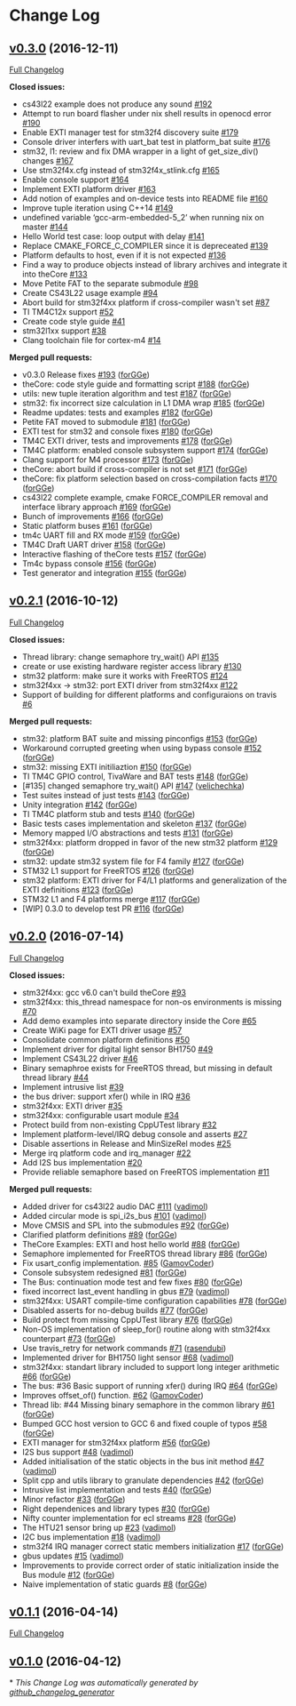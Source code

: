 # Change Log

## [v0.3.0](https://github.com/forGGe/theCore/tree/v0.3.0) (2016-12-11)
[Full Changelog](https://github.com/forGGe/theCore/compare/v0.2.1...v0.3.0)

**Closed issues:**

- cs43l22 example does not produce any sound [\#192](https://github.com/forGGe/theCore/issues/192)
- Attempt to run board flasher under nix shell results in openocd error [\#190](https://github.com/forGGe/theCore/issues/190)
- Enable EXTI manager test for stm32f4 discovery suite [\#179](https://github.com/forGGe/theCore/issues/179)
- Console driver interfers with uart\_bat test in platform\_bat suite [\#176](https://github.com/forGGe/theCore/issues/176)
- stm32, l1: review and fix DMA wrapper in a light of get\_size\_div\(\) changes [\#167](https://github.com/forGGe/theCore/issues/167)
- Use stm32f4x.cfg instead of stm32f4x\_stlink.cfg [\#165](https://github.com/forGGe/theCore/issues/165)
- Enable console support [\#164](https://github.com/forGGe/theCore/issues/164)
- Implement EXTI platform driver [\#163](https://github.com/forGGe/theCore/issues/163)
- Add notion of examples and on-device tests into README file [\#160](https://github.com/forGGe/theCore/issues/160)
- Improve tuple iteration using C++14 [\#149](https://github.com/forGGe/theCore/issues/149)
- undefined variable ‘gcc-arm-embedded-5\_2’ when running nix on master [\#144](https://github.com/forGGe/theCore/issues/144)
- Hello World test case: loop output with delay [\#141](https://github.com/forGGe/theCore/issues/141)
- Replace CMAKE\_FORCE\_C\_COMPILER since it is depreceated [\#139](https://github.com/forGGe/theCore/issues/139)
- Platform defaults to host, even if it is not expected [\#136](https://github.com/forGGe/theCore/issues/136)
- Find a way to produce objects instead of library archives and integrate it into theCore [\#133](https://github.com/forGGe/theCore/issues/133)
- Move Petite FAT to the separate submodule [\#98](https://github.com/forGGe/theCore/issues/98)
- Create CS43L22 usage example [\#94](https://github.com/forGGe/theCore/issues/94)
- Abort build for stm32f4xx platform if cross-compiler wasn't set [\#87](https://github.com/forGGe/theCore/issues/87)
- TI TM4C12x support [\#52](https://github.com/forGGe/theCore/issues/52)
- Create code style guide [\#41](https://github.com/forGGe/theCore/issues/41)
- stm32l1xx support [\#38](https://github.com/forGGe/theCore/issues/38)
- Clang toolchain file for cortex-m4 [\#14](https://github.com/forGGe/theCore/issues/14)

**Merged pull requests:**

- v0.3.0 Release fixes [\#193](https://github.com/forGGe/theCore/pull/193) ([forGGe](https://github.com/forGGe))
- theCore: code style guide and formatting script [\#188](https://github.com/forGGe/theCore/pull/188) ([forGGe](https://github.com/forGGe))
- utils: new tuple iteration algorithm and test [\#187](https://github.com/forGGe/theCore/pull/187) ([forGGe](https://github.com/forGGe))
- stm32: fix incorrect size calculation in L1 DMA wrap [\#185](https://github.com/forGGe/theCore/pull/185) ([forGGe](https://github.com/forGGe))
- Readme updates: tests and examples [\#182](https://github.com/forGGe/theCore/pull/182) ([forGGe](https://github.com/forGGe))
- Petite FAT moved to submodule [\#181](https://github.com/forGGe/theCore/pull/181) ([forGGe](https://github.com/forGGe))
- EXTI test for stm32 and console fixes [\#180](https://github.com/forGGe/theCore/pull/180) ([forGGe](https://github.com/forGGe))
- TM4C EXTI driver, tests and improvements [\#178](https://github.com/forGGe/theCore/pull/178) ([forGGe](https://github.com/forGGe))
- TM4C platform: enabled console subsystem support [\#174](https://github.com/forGGe/theCore/pull/174) ([forGGe](https://github.com/forGGe))
- Clang support for M4 processor [\#173](https://github.com/forGGe/theCore/pull/173) ([forGGe](https://github.com/forGGe))
- theCore: abort build if cross-compiler is not set [\#171](https://github.com/forGGe/theCore/pull/171) ([forGGe](https://github.com/forGGe))
- theCore: fix platform selection based on cross-compilation facts [\#170](https://github.com/forGGe/theCore/pull/170) ([forGGe](https://github.com/forGGe))
- cs43l22 complete example, cmake FORCE\_COMPILER removal and interface library approach [\#169](https://github.com/forGGe/theCore/pull/169) ([forGGe](https://github.com/forGGe))
- Bunch of improvements [\#166](https://github.com/forGGe/theCore/pull/166) ([forGGe](https://github.com/forGGe))
- Static platform buses [\#161](https://github.com/forGGe/theCore/pull/161) ([forGGe](https://github.com/forGGe))
- tm4c UART fill and RX mode [\#159](https://github.com/forGGe/theCore/pull/159) ([forGGe](https://github.com/forGGe))
- TM4C Draft UART driver [\#158](https://github.com/forGGe/theCore/pull/158) ([forGGe](https://github.com/forGGe))
- Interactive flashing of theCore tests [\#157](https://github.com/forGGe/theCore/pull/157) ([forGGe](https://github.com/forGGe))
- Tm4c bypass console [\#156](https://github.com/forGGe/theCore/pull/156) ([forGGe](https://github.com/forGGe))
- Test generator and integration [\#155](https://github.com/forGGe/theCore/pull/155) ([forGGe](https://github.com/forGGe))

## [v0.2.1](https://github.com/forGGe/theCore/tree/v0.2.1) (2016-10-12)
[Full Changelog](https://github.com/forGGe/theCore/compare/v0.2.0...v0.2.1)

**Closed issues:**

- Thread library: change semaphore try\_wait\(\) API  [\#135](https://github.com/forGGe/theCore/issues/135)
- create or use existing hardware register access library [\#130](https://github.com/forGGe/theCore/issues/130)
- stm32 platform: make sure it works with FreeRTOS [\#124](https://github.com/forGGe/theCore/issues/124)
- stm32f4xx -\> stm32: port EXTI driver from stm32f4xx [\#122](https://github.com/forGGe/theCore/issues/122)
- Support of building for different platforms and configuraions on travis [\#6](https://github.com/forGGe/theCore/issues/6)

**Merged pull requests:**

- stm32: platform BAT suite and missing pinconfigs [\#153](https://github.com/forGGe/theCore/pull/153) ([forGGe](https://github.com/forGGe))
- Workaround corrupted greeting when using bypass console [\#152](https://github.com/forGGe/theCore/pull/152) ([forGGe](https://github.com/forGGe))
- stm32: missing EXTI initiliaztion [\#150](https://github.com/forGGe/theCore/pull/150) ([forGGe](https://github.com/forGGe))
- TI TM4C GPIO control, TivaWare and  BAT tests [\#148](https://github.com/forGGe/theCore/pull/148) ([forGGe](https://github.com/forGGe))
- \[\#135\] changed semaphore try\_wait\(\) API [\#147](https://github.com/forGGe/theCore/pull/147) ([velichechka](https://github.com/velichechka))
- Test suites instead of just tests [\#143](https://github.com/forGGe/theCore/pull/143) ([forGGe](https://github.com/forGGe))
- Unity integration [\#142](https://github.com/forGGe/theCore/pull/142) ([forGGe](https://github.com/forGGe))
- TI TM4C platform stub and tests [\#140](https://github.com/forGGe/theCore/pull/140) ([forGGe](https://github.com/forGGe))
- Basic tests cases implementation and skeleton [\#137](https://github.com/forGGe/theCore/pull/137) ([forGGe](https://github.com/forGGe))
- Memory mapped I/O abstractions and tests [\#131](https://github.com/forGGe/theCore/pull/131) ([forGGe](https://github.com/forGGe))
- stm32f4xx: platform dropped in favor of the new stm32 platform [\#129](https://github.com/forGGe/theCore/pull/129) ([forGGe](https://github.com/forGGe))
- stm32: update stm32 system file for F4 family [\#127](https://github.com/forGGe/theCore/pull/127) ([forGGe](https://github.com/forGGe))
- STM32 L1 support for FreeRTOS [\#126](https://github.com/forGGe/theCore/pull/126) ([forGGe](https://github.com/forGGe))
- stm32 platform: EXTI driver for F4/L1 platforms and generalization of the EXTI definitions [\#123](https://github.com/forGGe/theCore/pull/123) ([forGGe](https://github.com/forGGe))
- STM32 L1 and F4 platforms merge [\#117](https://github.com/forGGe/theCore/pull/117) ([forGGe](https://github.com/forGGe))
- \[WIP\] 0.3.0 to develop test PR [\#116](https://github.com/forGGe/theCore/pull/116) ([forGGe](https://github.com/forGGe))

## [v0.2.0](https://github.com/forGGe/theCore/tree/v0.2.0) (2016-07-14)
[Full Changelog](https://github.com/forGGe/theCore/compare/v0.1.1...v0.2.0)

**Closed issues:**

- stm32f4xx: gcc v6.0 can't build theCore [\#93](https://github.com/forGGe/theCore/issues/93)
- stm32f4xx:  this\_thread namespace for non-os environments is missing [\#70](https://github.com/forGGe/theCore/issues/70)
- Add demo examples into separate directory inside the Core [\#65](https://github.com/forGGe/theCore/issues/65)
- Create WiKi page for EXTI driver usage [\#57](https://github.com/forGGe/theCore/issues/57)
- Consolidate common platform definitions  [\#50](https://github.com/forGGe/theCore/issues/50)
- Implement driver for digital light sensor BH1750 [\#49](https://github.com/forGGe/theCore/issues/49)
- Implement CS43L22 driver [\#46](https://github.com/forGGe/theCore/issues/46)
- Binary semaphroe exists for FreeRTOS thread, but missing in default thread library [\#44](https://github.com/forGGe/theCore/issues/44)
- Implement intrusive list [\#39](https://github.com/forGGe/theCore/issues/39)
- the bus driver: support xfer\(\) while in IRQ  [\#36](https://github.com/forGGe/theCore/issues/36)
- stm32f4xx: EXTI driver [\#35](https://github.com/forGGe/theCore/issues/35)
- stm32f4xx: configurable usart module [\#34](https://github.com/forGGe/theCore/issues/34)
- Protect build from non-existing CppUTest library [\#32](https://github.com/forGGe/theCore/issues/32)
- Implement platform-level/IRQ debug console and asserts [\#27](https://github.com/forGGe/theCore/issues/27)
- Disable assertions in Release and MinSizeRel modes [\#25](https://github.com/forGGe/theCore/issues/25)
- Merge irq platform code and irq\_manager [\#22](https://github.com/forGGe/theCore/issues/22)
- Add I2S bus implementation  [\#20](https://github.com/forGGe/theCore/issues/20)
- Provide reliable semaphore based on FreeRTOS implementation [\#11](https://github.com/forGGe/theCore/issues/11)

**Merged pull requests:**

- Added driver for cs43l22 audio DAC [\#111](https://github.com/forGGe/theCore/pull/111) ([vadimol](https://github.com/vadimol))
- Added circular mode is spi\_i2s\_bus [\#101](https://github.com/forGGe/theCore/pull/101) ([vadimol](https://github.com/vadimol))
- Move CMSIS and SPL into the submodules [\#92](https://github.com/forGGe/theCore/pull/92) ([forGGe](https://github.com/forGGe))
- Clarified platform definitions [\#89](https://github.com/forGGe/theCore/pull/89) ([forGGe](https://github.com/forGGe))
- TheCore Examples: EXTI and host hello world  [\#88](https://github.com/forGGe/theCore/pull/88) ([forGGe](https://github.com/forGGe))
- Semaphore implemented for FreeRTOS thread library [\#86](https://github.com/forGGe/theCore/pull/86) ([forGGe](https://github.com/forGGe))
- Fix usart\_config implementation. [\#85](https://github.com/forGGe/theCore/pull/85) ([GamovCoder](https://github.com/GamovCoder))
- Console subsystem redesigned [\#81](https://github.com/forGGe/theCore/pull/81) ([forGGe](https://github.com/forGGe))
- The Bus: continuation mode test and few fixes [\#80](https://github.com/forGGe/theCore/pull/80) ([forGGe](https://github.com/forGGe))
- fixed incorrect last\_event handling in gbus [\#79](https://github.com/forGGe/theCore/pull/79) ([vadimol](https://github.com/vadimol))
- stm32f4xx: USART compile-time configuration capabilities [\#78](https://github.com/forGGe/theCore/pull/78) ([forGGe](https://github.com/forGGe))
- Disabled asserts for no-debug builds [\#77](https://github.com/forGGe/theCore/pull/77) ([forGGe](https://github.com/forGGe))
- Build protect from missing CppUTest library [\#76](https://github.com/forGGe/theCore/pull/76) ([forGGe](https://github.com/forGGe))
- Non-OS implementation of sleep\_for\(\) routine along with stm32f4xx counterpart  [\#73](https://github.com/forGGe/theCore/pull/73) ([forGGe](https://github.com/forGGe))
- Use travis\_retry for network commands [\#71](https://github.com/forGGe/theCore/pull/71) ([rasendubi](https://github.com/rasendubi))
- Implemented driver for BH1750 light sensor [\#68](https://github.com/forGGe/theCore/pull/68) ([vadimol](https://github.com/vadimol))
- stm32f4xx: standart library included to support long integer arithmetic [\#66](https://github.com/forGGe/theCore/pull/66) ([forGGe](https://github.com/forGGe))
- The bus: \#36 Basic support of running xfer\(\) during IRQ [\#64](https://github.com/forGGe/theCore/pull/64) ([forGGe](https://github.com/forGGe))
- Improves offset\_of\(\) function. [\#62](https://github.com/forGGe/theCore/pull/62) ([GamovCoder](https://github.com/GamovCoder))
- Thread lib: \#44 Missing binary semaphore in the common library [\#61](https://github.com/forGGe/theCore/pull/61) ([forGGe](https://github.com/forGGe))
- Bumped GCC host version to GCC 6 and fixed couple of typos [\#58](https://github.com/forGGe/theCore/pull/58) ([forGGe](https://github.com/forGGe))
- EXTI manager for stm32f4xx platform [\#56](https://github.com/forGGe/theCore/pull/56) ([forGGe](https://github.com/forGGe))
- I2S bus support [\#48](https://github.com/forGGe/theCore/pull/48) ([vadimol](https://github.com/vadimol))
- Added initialisation of the static objects in the bus init method [\#47](https://github.com/forGGe/theCore/pull/47) ([vadimol](https://github.com/vadimol))
- Split cpp and utils library to granulate dependencies [\#42](https://github.com/forGGe/theCore/pull/42) ([forGGe](https://github.com/forGGe))
- Intrusive list implementation and tests [\#40](https://github.com/forGGe/theCore/pull/40) ([forGGe](https://github.com/forGGe))
- Minor refactor [\#33](https://github.com/forGGe/theCore/pull/33) ([forGGe](https://github.com/forGGe))
- Right dependenices and library types [\#30](https://github.com/forGGe/theCore/pull/30) ([forGGe](https://github.com/forGGe))
- Nifty counter implementation for ecl streams [\#28](https://github.com/forGGe/theCore/pull/28) ([forGGe](https://github.com/forGGe))
- The HTU21 sensor bring up [\#23](https://github.com/forGGe/theCore/pull/23) ([vadimol](https://github.com/vadimol))
- I2C bus implementation [\#18](https://github.com/forGGe/theCore/pull/18) ([vadimol](https://github.com/vadimol))
- stm32f4 IRQ manager correct static members initialization [\#17](https://github.com/forGGe/theCore/pull/17) ([forGGe](https://github.com/forGGe))
- gbus updates [\#15](https://github.com/forGGe/theCore/pull/15) ([vadimol](https://github.com/vadimol))
- Improvements to provide correct order of static initialization inside the Bus module [\#12](https://github.com/forGGe/theCore/pull/12) ([forGGe](https://github.com/forGGe))
- Naive implementation of static guards [\#8](https://github.com/forGGe/theCore/pull/8) ([forGGe](https://github.com/forGGe))

## [v0.1.1](https://github.com/forGGe/theCore/tree/v0.1.1) (2016-04-14)
[Full Changelog](https://github.com/forGGe/theCore/compare/v0.1.0...v0.1.1)

## [v0.1.0](https://github.com/forGGe/theCore/tree/v0.1.0) (2016-04-12)


\* *This Change Log was automatically generated by [github_changelog_generator](https://github.com/skywinder/Github-Changelog-Generator)*